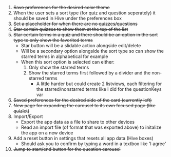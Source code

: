 1. ~~Save preferences for the desired color theme~~
1. When the user sets a sort type (for quiz and question seperately) it should be saved in Hive under the preferences box
1. ~~Set a placeholder for when there are no quizzes/questions~~
1. ~~Star certain quizzes to show them at the top of the list~~
1. ~~Star certain terms in a quiz and there should be an option in the sort type to only show the favorited terms~~
	- Star button will be a slidable action alongside edit/delete
	- Will be a secondary option alongside the sort type so can show the starred terms in alphabetical for example
	- When this sort option is selected can either:
		1) Only show the starred terms
		2) Show the starred terms first followed by a divider and the non-starred terms
			- A little harder but could create 2 listviews, each filtering for the starred/nonstarred terms like I did for the questionKeys var
1. ~~Saved preferences for the desired side of the card (currently left)~~
1. ~~New page for expanding the carousel to its own focused page (like quizlet)~~
1. Import/Export
	- Export the app data as a file to share to other devices
	- Read an import file (of format that was exported above) to initalize the app on a new device
1. Add a reset button in settings that resets all app data (Hive boxes)
	- Should ask you to confirm by typing a word in a textbox like 'I agree'
1. ~~Jump to start/end button for the question carousel~~